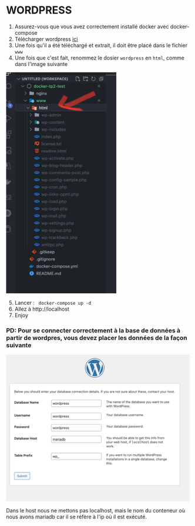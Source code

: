 # WORDPRESS

1. Assurez-vous que vous avez correctement installé docker avec docker-compose
2. Télécharger wordpress [ici](https://wordpress.org/download/)
3. Une fois qu'il a été téléchargé et extrait, il doit être placé dans le fichier `www`
4. Une fois que c'est fait, renommez le dosier `wordpress` en `html`, comme dans l'image suivante

<img src="./example.png" alt="html folder" width="300"/>

5. Lancer :
        ``` 
        docker-compose up -d 
        ```
6. Allez à http://localhost
7. Enjoy

### PD: Pour se connecter correctement à la base de données à partir de wordpres, vous devez placer les données de la façon suivante 

<img src="./example_one.png" alt="html folder" width="500"/>

Dans le host nous ne mettons pas localhost, mais le nom du conteneur où nous avons mariadb car il se réfère à l'ip où il est exécuté.